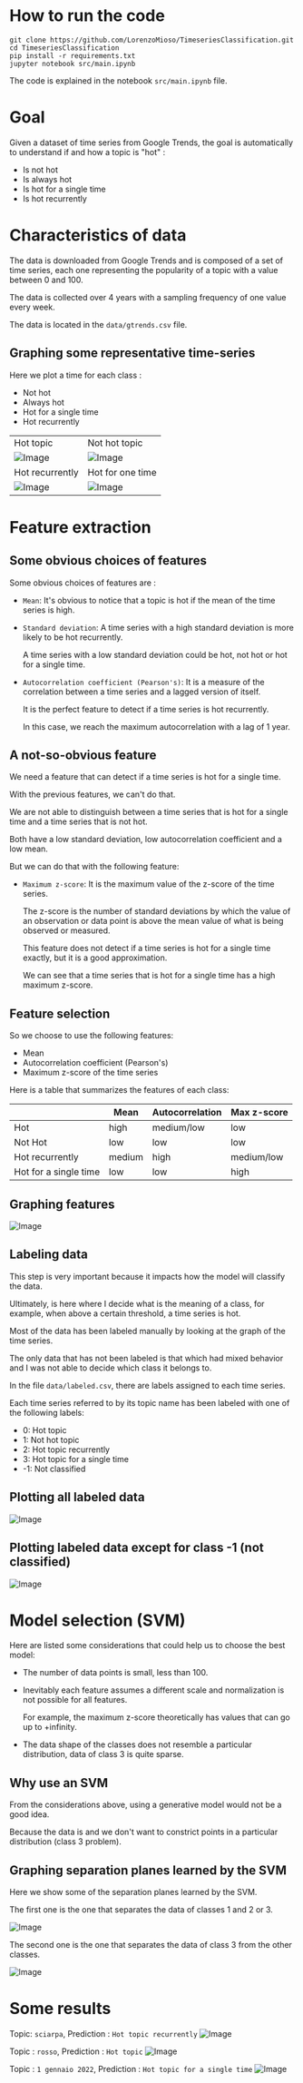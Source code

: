 # How to run the code

```
git clone https://github.com/LorenzoMioso/TimeseriesClassification.git
cd TimeseriesClassification
pip install -r requirements.txt
jupyter notebook src/main.ipynb
```


The code is explained in the notebook `src/main.ipynb` file.

# Goal

Given a dataset of time series from Google Trends, the goal is automatically to understand if and how a topic is "hot" :

- Is not hot
- Is always hot
- Is hot for a single time
- Is hot recurrently

# Characteristics of data

The data is downloaded from Google Trends and is composed of a set of time series,
each one representing the popularity of a topic with a value between 0 and 100.

The data is collected over 4 years with a sampling frequency of one value every week.

The data is located in the `data/gtrends.csv` file.

## Graphing some representative time-series

Here we plot a time for each class :

- Not hot
- Always hot
- Hot for a single time
- Hot recurrently

| | |
|---------------------------------|------------------------------------|
| Hot topic                       | Not hot topic                      |
| ![Image](img/high_mean_ts.png ) | ![Image](img/low_mean_ts.png)      |
| Hot recurrently                 | Hot for one time                   |
| ![Image](img/seasonal_ts.png)   | ![Image](img/one_time_peak_ts.png) |

# Feature extraction

## Some obvious choices of features

Some obvious choices of features are :

- `Mean`:
  It's obvious to notice that a topic is hot if the mean of the time series is high.

- `Standard deviation`:
  A time series with a high standard deviation is more likely to be hot recurrently.

  A time series with a low standard deviation could be hot, not hot or hot for a single time.

- `Autocorrelation coefficient (Pearson's)`:
  It is a measure of the correlation between a time series and a lagged version of itself.

  It is the perfect feature to detect if a time series is hot recurrently.

  In this case, we reach the maximum autocorrelation with a lag of 1 year.

## A not-so-obvious feature

We need a feature that can detect if a time series is hot for a single time.

With the previous features, we can't do that.

We are not able to distinguish between a time series that is hot for a single time and a time series that is not hot.

Both have a low standard deviation, low autocorrelation coefficient and a low mean.

But we can do that with the following feature:

- `Maximum z-score`:
  It is the maximum value of the z-score of the time series.

  The z-score is the number of standard deviations by which the value of an observation or data point is above the mean value of what is being observed or measured.

  This feature does not detect if a time series is hot for a single time exactly, but it is a good approximation.

  We can see that a time series that is hot for a single time has a high maximum z-score.


## Feature selection

So we choose to use the following features:

- Mean
- Autocorrelation coefficient (Pearson's)
- Maximum z-score of the time series

Here is a table that summarizes the features of each class:

|                       | Mean   | Autocorrelation | Max z-score |
| --------------------- | ------ | --------------- | ----------- |
| Hot                   | high   | medium/low      | low         |
| Not Hot               | low    | low             | low         |
| Hot recurrently       | medium | high            | medium/low  |
| Hot for a single time | low    | low             | high        |

## Graphing features

![Image](img/3d_plot_data.png)

## Labeling data

This step is very important because it impacts how the model will classify the data.

Ultimately, is here where I decide what is the meaning of a class, for example, when above a certain threshold, a time series is hot.

Most of the data has been labeled manually by looking at the graph of the time series.

The only data that has not been labeled is that which had mixed behavior and I was not able to decide which class it belongs to.

In the file `data/labeled.csv`, there are labels assigned to each time series.

Each time series referred to by its topic name has been labeled with one of the following labels:

- 0: Hot topic
- 1: Not hot topic
- 2: Hot topic recurrently
- 3: Hot topic for a single time
- -1: Not classified

## Plotting all labeled data

![Image](img/3d_plot_data_labeled_all.png)

## Plotting labeled data except for class -1 (not classified)

![Image](img/3d_plot_data_labeled_4.png)

# Model selection (SVM)

Here are listed some considerations that could help us to choose the best model:

- The number of data points is small, less than 100.
- Inevitably each feature assumes a different scale and normalization is not possible for all features.

  For example, the maximum z-score theoretically has values that can go up to +infinity.

- The data shape of the classes does not resemble a particular distribution,
  data of class 3 is quite sparse.

## Why use an SVM

From the considerations above, using a generative model would not be a good idea.

Because the data is and we don't want to constrict points in a particular distribution (class 3 problem).

## Graphing separation planes learned by the SVM

Here we show some of the separation planes learned by the SVM.

The first one is the one that separates the data of classes 1 and 2 or 3.

![Image](img/svm_sep_plane_1.png)

The second one is the one that separates the data of class 3 from the other classes.

![Image](img/svm_sep_plane_2.png)

# Some results
Topic:  `sciarpa`, Prediction :  `Hot topic recurrently`
![Image](img/prediction_1.png)

Topic :  `rosso`, Prediction :  `Hot topic`
![Image](img/prediction_2.png)

Topic : `1 gennaio 2022`, Prediction : `Hot topic for a single time`
![Image](img/prediction_3.png)